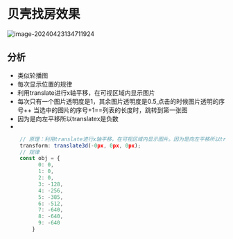 # 贝壳找房效果

![image-20240423134711924](C:\Users\admin\AppData\Roaming\Typora\typora-user-images\image-20240423134711924.png)

## 分析

- 类似轮播图
- 每次显示位置的规律
- 利用translate进行x轴平移，在可视区域内显示图片
- 每次只有一个图片透明度是1，其余图片透明度是0.5,点击的时候图片透明的序号++ 当选中的图片的序号+1==列表的长度时，跳转到第一张图
- 因为是向左平移所以translatex是负数
- 

```js
    // 原理：利用translate进行x轴平移，在可视区域内显示图片。因为是向左平移所以translatex是负数
    transform: translate3d(-0px, 0px, 0px);
    // 规律
    const obj = {
          0: 0,
          1: 0,
          2: 0,
          3: -128,
          4: -256,
          5: -385,
          6: -512,
          7: -640,
          8: -640,
          9: -640
        }
        
```

